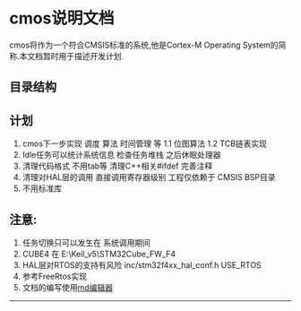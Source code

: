 # cmos说明文档
cmos将作为一个符合CMSIS标准的系统,他是Cortex-M Operating System的简称.本文档暂时用于描述开发计划.

## 目录结构

## 计划
1. cmos下一步实现 调度 算法 时间管理 等
1.1 位图算法
1.2 TCB链表实现
2. Idle任务可以统计系统信息 检查任务堆栈 之后休眠处理器
3. 清理代码格式 不用tab等 清理C++相关#ifdef 完善注释
4. 清理对HAL层的调用 直接调用寄存器级别 工程仅依赖于 CMSIS BSP目录
5. 不用标准库

## 注意:
1. 任务切换只可以发生在 系统调用期间
2. CUBE4 在 E:\Keil\_v5\STM32Cube\_FW\_F4
3. HAL层对RTOS的支持有风险 inc/stm32f4xx\_hal\_conf.h USE\_RTOS
4. 参考FreeRtos实现
5. 文档的编写使用[md编辑器][1]

---------

[1]: http://write.blog.csdn.net/mdeditor


